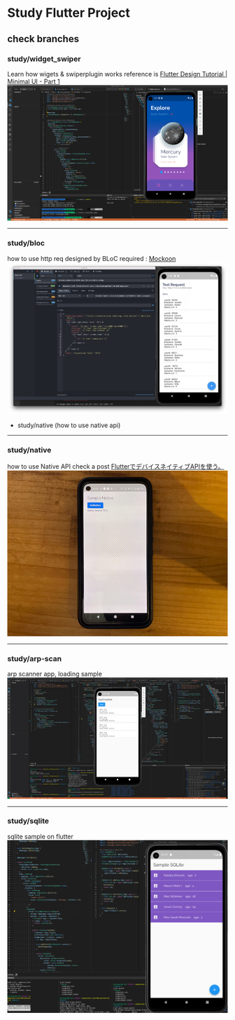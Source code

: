 # Study Flutter Project

## check branches
### study/widget_swiper 
Learn how wigets & swiperplugin works
reference is [Flutter Design Tutorial | Minimal UI - Part 1](https://www.youtube.com/watch?v=neXfa4J752A)
![](./assets/00_study_widtets.png)


---

### study/bloc 
how to use http req designed by BLoC
required : [Mockoon](https://mockoon.com/)
![](./assets/01_study_bloc.png)

 - study/native (how to use native api)

 ---

### study/native 
how to use Native API
check a post [FlutterでデバイスネイティブAPIを使う。 ](https://vomit.me/articles/2022/02/09/11bf68b9fdbef6ea37282630376caa29/flutter-native-code/)
![](./assets/02_study_native.jpg)

---

### study/arp-scan
arp scanner app, loading sample
![](./assets/03_arp-scanner.jpg)


---

### study/sqlite
sqlite sample on flutter
![](./assets/04_study_sqlite2.png)